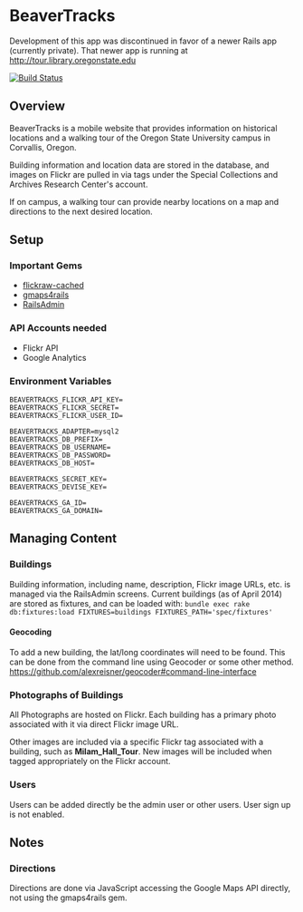 # BeaverTracks

Development of this app was discontinued in favor of a newer Rails app (currently private). That newer app is running at http://tour.library.oregonstate.edu

[![Build
Status](https://travis-ci.org/osulp/BeaverTracks.svg?branch=master)](https://travis-ci.org/osulp/BeaverTracks)

## Overview

BeaverTracks is a mobile website that provides information on historical locations and a walking tour of the Oregon State University campus in Corvallis, Oregon.

Building information and location data are stored in the database, and images on Flickr are pulled in via tags under the Special Collections and Archives Research Center's account.

If on campus, a walking tour can provide nearby locations on a map and directions to the next desired location.

## Setup

### Important Gems

* [flickraw-cached](http://hanklords.github.io/flickraw/)
* [gmaps4rails](https://github.com/apneadiving/Google-Maps-for-Rails)
* [RailsAdmin](https://github.com/sferik/rails_admin)

### API Accounts needed

* Flickr API
* Google Analytics

### Environment Variables

```
BEAVERTRACKS_FLICKR_API_KEY=
BEAVERTRACKS_FLICKR_SECRET=
BEAVERTRACKS_FLICKR_USER_ID=

BEAVERTRACKS_ADAPTER=mysql2
BEAVERTRACKS_DB_PREFIX=
BEAVERTRACKS_DB_USERNAME=
BEAVERTRACKS_DB_PASSWORD=
BEAVERTRACKS_DB_HOST=

BEAVERTRACKS_SECRET_KEY=
BEAVERTRACKS_DEVISE_KEY=

BEAVERTRACKS_GA_ID=
BEAVERTRACKS_GA_DOMAIN=
```

## Managing Content

### Buildings

Building information, including name, description, Flickr image URLs, etc. is managed via the RailsAdmin screens.
Current buildings (as of April 2014) are stored as fixtures, and can be loaded with: `bundle exec rake db:fixtures:load FIXTURES=buildings FIXTURES_PATH='spec/fixtures'`

#### Geocoding

To add a new building, the lat/long coordinates will need to be found. This can be done from the command line using Geocoder or some other method. https://github.com/alexreisner/geocoder#command-line-interface

### Photographs of Buildings

All Photographs are hosted on Flickr. Each building has a primary photo associated with it via direct Flickr image URL. 

Other images are included via a specific Flickr tag associated with a building, such as **Milam_Hall_Tour**. New images will be included when tagged appropriately on the Flickr account. 

### Users

Users can be added directly be the admin user or other users. User sign up is not enabled.


## Notes

### Directions

Directions are done via JavaScript accessing the Google Maps API directly, not using the gmaps4rails gem.
